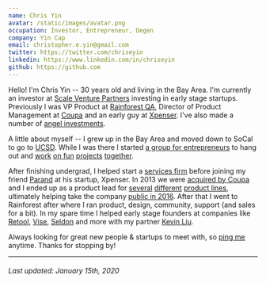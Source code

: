 ```yaml
---
name: Chris Yin
avatar: /static/images/avatar.png
occupation: Investor, Entrepreneur, Degen
company: Yin Cap
email: christopher.e.yin@gmail.com
twitter: https://twitter.com/chriseyin
linkedin: https://www.linkedin.com/in/chriseyin
github: https://github.com
---
```


Hello! I'm Chris Yin -- 30 years old and living in the Bay Area. I'm currently an investor at [Scale Venture Partners](https://www.scalevp.com/) investing in early stage startups. Previously I was VP Product at [Rainforest QA](https://www.rainforestqa.com/), Director of Product Management at [Coupa](https://www.crunchbase.com/organization/coupa) and an early guy at [Xpenser](https://www.crunchbase.com/organization/xpenser). I've also made a number of [angel investments](https://angel.co/chrisyin).

A little about myself -- I grew up in the Bay Area and moved down to SoCal to go to [UCSD](https://ucsd.edu/). While I was there I started [a group for entrepreneurs](http://rady.ucsd.edu/ciid/pathways-ventures/) to hang out and [work](http://nextshark.com/ecoqube-how-this-startup-can-seriously-end-world-hunger/) [on fun](http://www.premedhq.com) [projects](http://www.bbc.com/future/story/20131030-net-lessons-for-worlds-poorest) [together](http://ivn.us/2012/12/08/locbit-young-ceo-amongst-citys-core-startups/).

After finishing undergrad, I helped start a [services firm](http://bespokepartners.com/) before joining my friend [Parand](https://twitter.com/parand) at his startup, Xpenser. In 2013 we were [acquired by Coupa](http://www.xconomy.com/san-diego/2013/04/18/acquired-or-acq-hired-xpenser-adds-expertise-to-coupas-web-services/) and I ended up as a product lead for [several](https://venturebeat.com/2016/01/28/coupas-expense-management-solution-receives-highest-score-for-proficiency/) [different](https://finance.yahoo.com/news/coupa-software-unveils-inventory-application-120000580.html) [product lines](https://www.paystreamadvisors.com/2015-paystream-innovate-award-winners-announced/), ultimately helping take the company [public in 2016](https://www.businessinsider.com/coupa-ipo-is-another-smash-hit-2016-10). After that I went to Rainforest after where I ran product, design, community, support (and sales for a bit). In my spare time I helped early stage founders at companies like [Retool](https://retool.in/), [Vise](https://visea.com/), [Seldon](https://www.seldon.io/) and more with my partner [Kevin Liu](https://twitter.com/ckevinliu).

Always looking for great new people & startups to meet with, so [ping me](https://twitter.com/chriseyin/) anytime. Thanks for stopping by!

<hr></hr>

<h6><i>Last updated: January 15th, 2020</i></h6>
